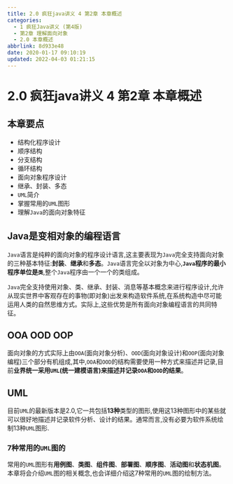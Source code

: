 ```yaml
---
title: 2.0 疯狂java讲义 4 第2章 本章概述
categories: 
  - 1 疯狂Java讲义 (第4版)
  - 第2章 理解面向对象
  - 2.0 本章概述
abbrlink: 8d933e48
date: 2020-01-17 09:10:19
updated: 2022-04-03 01:21:15
---
```

# 2.0 疯狂java讲义 4 第2章 本章概述
## 本章要点
- 结构化程序设计
- 顺序结构
- 分支结构
- 循环结构
- 面向对象程序设计
- 继承、封装、多态
- `UML`简介
- 掌握常用的`UML`图形
- 理解`Java`的面向对象特征

## Java是变相对象的编程语言
`Java`语言是纯粹的面向对象的程序设计语言,这主要表现为`Java`完全支持面向对象的三种基本特征:**封装**、**继承**和**多态**。`Java`语言完全以对象为中心,**`Java`程序的最小程序单位是`类`**,整个`Java`程序由一个一个的类组成。

`Java`完全支持使用对象、类、继承、封装、消息等基本概念来进行程序设计,允许从现实世界中客观存在的事物(即对象)出发来构造软件系统,在系统构造中尽可能运用人类的自然思维方式。实际上,这些优势是所有面向对象编程语言的共同特征。
## OOA OOD OOP
面向对象的方式实际上由`OOA`(面向对象分析)、`OOD`(面向对象设计)和`OOP`(面向对象编程)三个部分有机组成,其中,`OOA`和`OOD`的结构需要使用一种方式来描述并记录,目前**业界统一采用`UML`(统一建模语言)来描述并记录`OOA`和`OOD`的结果**。
## UML
目前`UML`的最新版本是2.0,它一共包括**13种**类型的图形,使用这13种图形中的某些就可以很好地描述并记录软件分析、设计的结果。通常而言,没有必要为软件系统绘制13种`UML`图形.
### 7种常用的`UML`图的
常用的`UML`图形有**用例图**、**类图**、**组件图**、**部署图**、**顺序图**、**活动图**和**状态机图**。本章将会介绍`UML`图的相关概念,也会详细介绍这7种常用的`UML`图的绘制方法。
